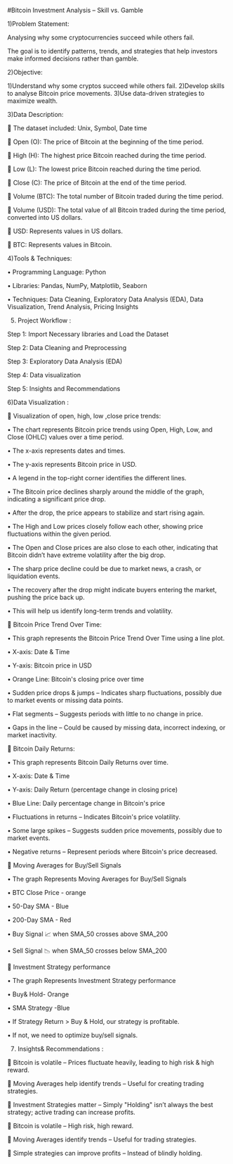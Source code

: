 
#Bitcoin Investment Analysis – Skill vs. Gamble

1)Problem Statement: 

Analysing why some cryptocurrencies succeed while others fail. 

The goal is to identify patterns, trends, and strategies that help investors make informed decisions rather than gamble.

2)Objective:

1)Understand why some cryptos succeed while others fail.
2)Develop skills to analyse Bitcoin price movements.
3)Use data-driven strategies to maximize wealth.

3)Data Description:

	The dataset included: Unix, Symbol, Date time 

	Open (O): The price of Bitcoin at the beginning of the time period.

	High (H): The highest price Bitcoin reached during the time period.

	Low (L): The lowest price Bitcoin reached during the time period.

	Close (C): The price of Bitcoin at the end of the time period.

	Volume (BTC): The total number of Bitcoin traded during the time period.

	Volume (USD): The total value of all Bitcoin traded during the time period, converted into US dollars.

	USD: Represents values in US dollars.

	BTC: Represents values in Bitcoin.

4)Tools & Techniques:

•	Programming Language: Python

•	Libraries: Pandas, NumPy, Matplotlib, Seaborn

•	Techniques: Data Cleaning, Exploratory Data Analysis (EDA), Data Visualization, Trend Analysis, Pricing Insights

5) Project Workflow :

Step 1: Import Necessary libraries and Load the Dataset

Step 2: Data Cleaning and Preprocessing

Step 3: Exploratory Data Analysis (EDA)

Step 4: Data visualization

Step 5: Insights and Recommendations

6)Data Visualization :

	Visualization of open, high, low ,close price trends:

•	The chart represents Bitcoin price trends using Open, High, Low, and Close (OHLC) values over a time period.

•	The x-axis represents dates and times.

•	The y-axis represents Bitcoin price in USD.

•	A legend in the top-right corner identifies the different lines.

•	The Bitcoin price declines sharply around the middle of the graph, indicating a significant price drop.

•	After the drop, the price appears to stabilize and start rising again.

•	The High and Low prices closely follow each other, showing price fluctuations within the given period.

•	The Open and Close prices are also close to each other, indicating that Bitcoin didn’t have extreme volatility after the big drop.

•	The sharp price decline could be due to market news, a crash, or liquidation events.

•	The recovery after the drop might indicate buyers entering the market, pushing the price back up.

•	This will help us identify long-term trends and volatility.

	Bitcoin Price Trend Over Time:

•	This graph represents the Bitcoin Price Trend Over Time using a line plot.

•	X-axis: Date & Time

•	Y-axis: Bitcoin price in USD

•	Orange Line: Bitcoin's closing price over time

•	 Sudden price drops & jumps – Indicates sharp fluctuations, possibly due to market events or missing data points.

•	 Flat segments – Suggests periods with little to no change in price.

•	Gaps in the line – Could be caused by missing data, incorrect indexing, or market inactivity.


	Bitcoin Daily Returns:

•	This graph represents Bitcoin Daily Returns over time.

•	X-axis: Date & Time

•	Y-axis: Daily Return (percentage change in closing price)

•	Blue Line: Daily percentage change in Bitcoin's price

•	Fluctuations in returns – Indicates Bitcoin's price volatility.

•	Some large spikes – Suggests sudden price movements, possibly due to market events.

•	Negative returns – Represent periods where Bitcoin's price decreased.

	Moving Averages for Buy/Sell Signals

•	The graph Represents Moving Averages for Buy/Sell Signals

•	BTC Close Price - orange

•	50-Day SMA - Blue

•	200-Day SMA - Red

•	Buy Signal 📈 when SMA_50 crosses above SMA_200

•	Sell Signal 📉 when SMA_50 crosses below SMA_200

	Investment Strategy performance

•	The graph Represents 
Investment Strategy performance

•	Buy& Hold- Orange

•	SMA Strategy -Blue

•	If Strategy Return > Buy & Hold, our strategy is profitable.

•	If not, we need to optimize buy/sell signals.

7) Insights& Recommendations :

	Bitcoin is volatile – Prices fluctuate heavily, leading to high risk & high reward.

	Moving Averages help identify trends – Useful for creating trading strategies.

	Investment Strategies matter – Simply "Holding" isn’t always the best strategy; active 
trading can increase profits.

	Bitcoin is volatile – High risk, high reward.

	Moving Averages identify trends – Useful for trading strategies.

	Simple strategies can improve profits – Instead of blindly holding.
